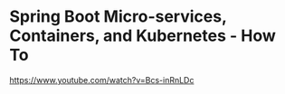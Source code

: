 # Spring Boot Micro-services, Containers, and Kubernetes - How To #
https://www.youtube.com/watch?v=Bcs-inRnLDc
